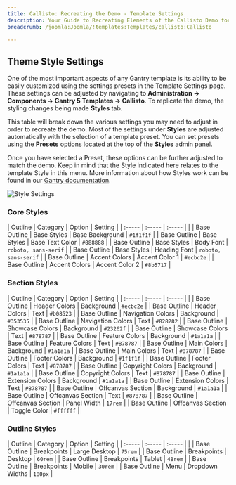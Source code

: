```yaml
---
title: Callisto: Recreating the Demo - Template Settings
description: Your Guide to Recreating Elements of the Callisto Demo for Joomla
breadcrumb: /joomla:Joomla/!templates:Templates/callisto:Callisto

---
```


Theme Style Settings
-----

One of the most important aspects of any Gantry template is its ability to be easily customized using the settings presets in the Template Settings page. These settings can be adjusted by navigating to **Administration -> Components -> Gantry 5 Templates -> Callisto**. To replicate the demo, the styling changes being made **Styles** tab.

This table will break down the various settings you may need to adjust in order to recreate the demo. Most of the settings under **Styles** are adjusted automatically with the selection of a template preset. You can set presets using the **Presets** options located at the top of the **Styles** admin panel.

Once you have selected a Preset, these options can be further adjusted to match the demo. Keep in mind that the Style indicated here relates to the template Style in this menu. More information about how Styles work can be found in our [Gantry documentation](http://docs.gantry.org/gantry5/configure/styles).

![Style Settings](assets/style_settings.jpg)

### Core Styles

| Outline      | Category      | Option          | Setting              |
| :-----       | :-----        | :-----          |                      |
| Base Outline | Base Styles   | Base Background | `#1f1f1f`            |
| Base Outline | Base Styles   | Base Text Color | `#888888`            |
| Base Outline | Base Styles   | Body Font       | `roboto, sans-serif` |
| Base Outline | Base Styles   | Heading Font    | `roboto, sans-serif` |
| Base Outline | Accent Colors | Accent Color 1  | `#ecbc2e`            |
| Base Outline | Accent Colors | Accent Color 2  | `#8b5717`            |

### Section Styles

| Outline      | Category          | Option       | Setting   |
| :-----       | :-----            | :-----       |           |
| Base Outline | Header Colors     | Background   | `#ecbc2e` |
| Base Outline | Header Colors     | Text         | `#b08523` |
| Base Outline | Navigation Colors | Background   | `#353535` |
| Base Outline | Navigation Colors | Text         | `#828282` |
| Base Outline | Showcase Colors   | Background   | `#23262f` |
| Base Outline | Showcase Colors   | Text         | `#878787` |
| Base Outline | Feature Colors    | Background   | `#1a1a1a` |
| Base Outline | Feature Colors    | Text         | `#878787` |
| Base Outline | Main Colors       | Background   | `#1a1a1a` |
| Base Outline | Main Colors       | Text         | `#878787` |
| Base Outline | Footer Colors     | Background   | `#1f1f1f` |
| Base Outline | Footer Colors     | Text         | `#878787` |
| Base Outline | Copyright Colors  | Background   | `#1a1a1a` |
| Base Outline | Copyright Colors  | Text         | `#878787` |
| Base Outline | Extension Colors  | Background   | `#1a1a1a` |
| Base Outline | Extension Colors  | Text         | `#878787` |
| Base Outline | Offcanvas Section | Background   | `#1a1a1a` |
| Base Outline | Offcanvas Section | Text         | `#878787` |
| Base Outline | Offcanvas Section | Panel Width  | `17rem`   |
| Base Outline | Offcanvas Section | Toggle Color | `#ffffff` |

### Outline Styles

| Outline      | Category    | Option          | Setting |
| :-----       | :-----      | :-----          |         |
| Base Outline | Breakpoints | Large Desktop   | `75rem` |
| Base Outline | Breakpoints | Desktop         | `60rem` |
| Base Outline | Breakpoints | Tablet          | `48rem` |
| Base Outline | Breakpoints | Mobile          | `30rem` |
| Base Outline | Menu        | Dropdown Widths | `180px` |

